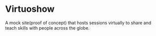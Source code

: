 # Virtuoshow
A mock site(proof of concept) that hosts sessions virtually to share and teach skills with people across the globe.

